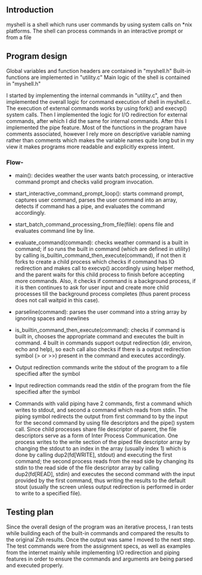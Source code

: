 ## Introduction

myshell is a shell which runs user commands by using system calls on \*nix platforms. The shell can process commands in an interactive prompt or from a file

## Program design

Global variables and function headers are contained in "myshell.h"
Built-in functions are implemented in "utility.c"
Main logic of the shell is contained in "myshell.h"

I started by implementing the internal commands in "utility.c", and then implemented the overall logic for command execution of shell in myshell.c. The execution of external commands works by using fork() and execvp() system calls.
Then I implemented the logic for I/O redirection for external commands, after which I did the same for internal commands. After this I implemented the pipe feature. Most of the functions in the program have comments associated, however I rely more on descriptive variable naming rather than comments which makes the variable names quite long but in my view it makes programs more readable and explicitly express intent.

### Flow-

- main(): decides weather the user wants batch processing, or interactive command prompt and checks valid program invocation.

- start_interactive_command_prompt_loop(): starts command prompt, captures user command, parses the user command into an array, detects if command has a pipe, and evaluates the command accordingly.

- start_batch_command_processing_from_file(file): opens file and evaluates command line by line.

- evaluate_command(command): checks weather command is a built in command; if so runs the built in command (which are defined in utility) by calling is_builtin_command_then_execute(command), if not then it forks to create a child process which checks if command has IO redirection and makes call to execvp() accordingly using helper method, and the parent waits for this child process to finish before accepting more commands. Also, it checks if command is a background process, if it is then continues to ask for user input and create more child processes till the background process completes (thus parent process does not call waitpid in this case).

- parseline(command): parses the user command into a string array by ignoring spaces and newlines

- is_builtin_command_then_execute(command): checks if command is built in, chooses the appropriate command and executes the built in command. 4 built in commands support output redirection (dir, environ, echo and help), so each call also checks if there is a output redirection symbol (> or >>) present in the command and executes accordingly.

- Output redirection commands write the stdout of the program to a file specified after the symbol

- Input redirection commands read the stdin of the program from the file specified after the symbol

- Commands with valid piping have 2 commands, first a command which writes to stdout, and second a command which reads from stdin. The piping symbol redirects the output from first command to by the input for the second command by using file descriptors and the pipe() system call. Since child processes share file descriptor of parent, the file descriptors serve as a form of Inter Process Communication. One process writes to the write section of the piped file descriptor array by changing the stdout to an index in the array (usually index 1) which is done by calling dup2(fd[WRITE], stdout) and executing the first command; the second process reads from the read side by changing its stdin to the read side of the file descriptor array by calling dup2(fd[READ], stdin) and executes the second command with the input provided by the first command, thus writing the results to the default stout (usually the screen unless output redirection is performed in order to write to a specified file).

## Testing plan

Since the overall design of the program was an iterative process, I ran tests while building each of the built-in commands and compared the results to the original Zsh results. Once the output was same I moved to the next step. The test commands were from the assignment specs, as well as examples from the internet mainly while implementing I/O redirection and piping features in order to ensure the commands and arguments are being parsed and executed properly.
